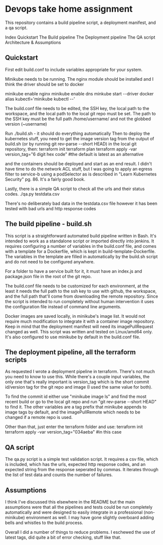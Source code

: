 # Devops take home assignment

This repository contains a build pipeline script, a deployment manifest, and a qa script.

Index
  Quickstart
  The Build pipeline
  The Deployment pipeline
  The QA script
  Architecture & Assumptions


## Quickstart

First edit build.conf to include variables appropriate for your system.

Minikube needs to be running. The nginx module should be installed and I think the driver should be set to docker

minikube enable nginx
minikube enable dns
minkube start --driver docker
alias kubectl='minikube kubectl --'

The build.conf file needs to be edited, the SSH key, the local path to the workspace, and the local path to the local git repo must be set. The path to the SSH key must be the full path /home/username/ and not the globbed version (~username)

Run ./build.sh - it should do everything automatically
Then to deploy the kubernetes stuff, you need to get the image version tag from the output of build.sh (or by running git rev-parse --short HEAD) in the local git repository, then:
terraform init
terraform plan
terraform apply -var version_tag="6 digit hex code"   #the default is latest as an alternative

and the containers should be deployed and start as an end result. I didn't have time to do the network ACL stuff, but I was going to apply an egress filter to service-b using a podSelector as is described in "Learn Kubernetes Security" pg. 86. It's a fairly good book.

Lastly, there is a simple QA script to check all the urls and their status codes.
./qa.py testdata.csv

There's no deliberately bad data in the testdata.csv file however it has been tested with bad urls and http response codes



## The build pipeline - build.sh

This script is a straightforward automated build pipeline written in Bash. It's intended to work as a standalone script or imported directly into jenkins. It requires configuring a number of variables in the build.conf file, and comes with a template for a Dockerfile, which is kept in build-template-Dockerfile. The variables in the template are filled in automatically by the build.sh script and do not need to be configured anywhere.

For a folder to have a service built for it, it must have an index.js and package.json file in the root of the git repo.

The build.conf file needs to be customized for each environment, at the least it needs the full path to the ssh key to use with github, the workspace, and the full path that'll come from downloading the remote repository. Since the script is intended to run completely without human intervention it uses the configuration file instead of command line arguments.

Docker images are saved locally, in minikube's image list. It would not require much modification to integrate it with a container image repository. Keep in mind that the deployment manifest will need its imagePullRequest changed as well. This script was written and tested on Linux/amd64 only. It's also configured to use minikube by default in the build.conf file.



## The deployment pipeline, all the terraform scripts

As requested I wrote a deployment pipeline in terraform. There's not much you need to know to use this. While there's a couple input variables, the only one that's really important is version_tag which is the short commit id/version tag for the git repo and image (I used the same value for both).

To find the commit id either use "minikube image ls" and find the most recent build or go to the local git repo and run "git rev-parse --short HEAD" to find it. The other variables are a tag prefix that minikube appends to image tags by default, and the imagePullRemote which needs to be changed if a remote repo is used.

Other than that, just enter the terraform folder and use:
terraform init
terraform apply -var version_tag="034aeba"   #in this case


## QA script

The qa.py script is a simple test validation script. It requires a csv file, which is included, which has the urls, expected http response codes, and an expected string from the response seperated by commas. It iterates through the list of test data and counts the number of failures.


## Assumptions

I think I've discussed this elsewhere in the README but the main assumptions were that all the pipelines and tests could be run completely automatically and were designed to easily integrate in a professional (non-minikube) environment as well. I may have gone slightly overboard adding bells and whistles to the build process.

Overall I did a number of things to reduce problems. I eschewed the use of latest tags, did quite a bit of error checking, stuff like that.
